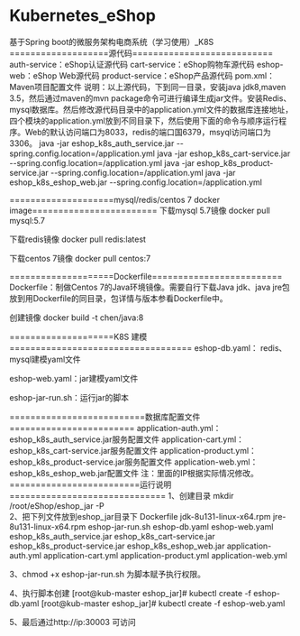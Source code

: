 # Kubernetes_eShop
基于Spring boot的微服务架构电商系统（学习使用）_K8S
===================源代码===========================
auth-service：eShop认证源代码
cart-service：eShop购物车源代码
eshop-web：eShop Web源代码
product-service：eShop产品源代码
pom.xml：Maven项目配置文件
  说明：以上源代码，下到同一目录，安装java jdk8,maven 3.5，然后通过maven的mvn package命令可进行编译生成jar文件。安装Redis、mysql数据库。然后修改源代码目录中的application.yml文件的数据库连接地址，四个模块的application.yml放到不同目录下，然后使用下面的命令与顺序运行程序。Web的默认访问端口为8033，redis的端口国6379，msyql访问端口为3306。
java -jar eshop_k8s_auth_service.jar --spring.config.location=<path>/application.yml
java -jar eshop_k8s_cart-service.jar --spring.config.location=<path>/application.yml
java -jar eshop_k8s_product-service.jar --spring.config.location=<path>/application.yml
java -jar eshop_k8s_eshop_web.jar  --spring.config.location=<path>/application.yml

====================mysql/redis/centos 7 docker image========================
下载mysql 5.7镜像
docker pull mysql:5.7

下载redis镜像
docker pull redis:latest

下载centos 7镜像
docker pull centos:7

  
====================Dockerfile=========================
Dockerfile：制做Centos 7的Java环境镜像。需要自行下载Java jdk、java jre包放到用Dockerfile的同目录，包详情与版本参看Dockerfile中。

创建镜像
docker build -t chen/java:8

====================K8S 建模===================================
eshop-db.yaml： redis、mysql建模yaml文件

eshop-web.yaml：jar建模yaml文件

eshop-jar-run.sh：运行jar的脚本

==========================数据库配置文件========================
application-auth.yml：eshop_k8s_auth_service.jar服务配置文件
application-cart.yml：eshop_k8s_cart-service.jar服务配置文件
application-product.yml：eshop_k8s_product-service.jar服务配置文件
application-web.yml：eshop_k8s_eshop_web.jar配置文件
注：里面的IP根据实际情况修改。
=========================运行说明==============================
1、创建目录  mkdir /root/eShop/eshop_jar  -P  
2、把下列文件放到eshop_jar目录下
Dockerfile
jdk-8u131-linux-x64.rpm
jre-8u131-linux-x64.rpm
eshop-jar-run.sh
eshop-db.yaml
eshop-web.yaml 
eshop_k8s_auth_service.jar
eshop_k8s_cart-service.jar
eshop_k8s_product-service.jar
eshop_k8s_eshop_web.jar
application-auth.yml
application-cart.yml
application-product.yml
application-web.yml

3、chmod +x eshop-jar-run.sh 为脚本赋予执行权限。

4、执行脚本创建
[root@kub-master eshop_jar]# kubectl create -f eshop-db.yaml
[root@kub-master eshop_jar]# kubectl create -f eshop-web.yaml 

5、最后通过http://ip:30003 可访问


